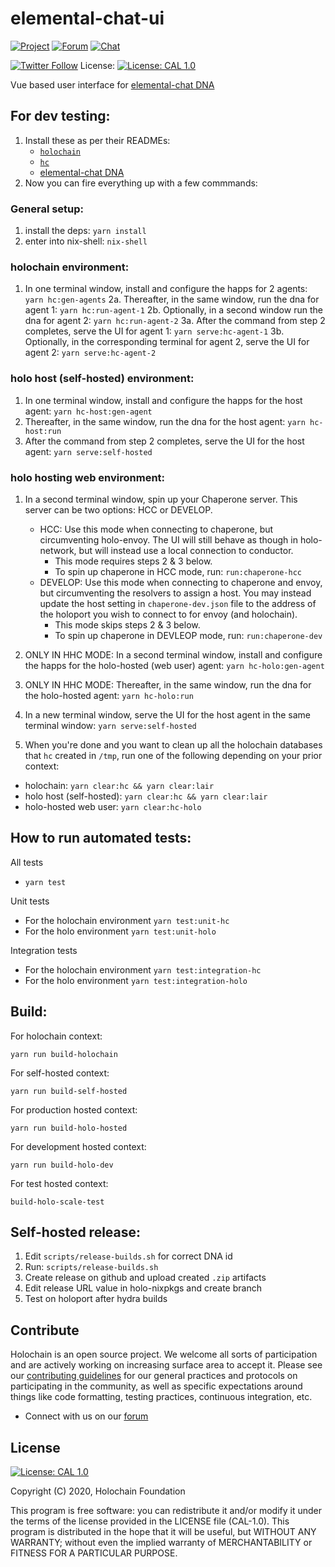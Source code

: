 # elemental-chat-ui

[![Project](https://img.shields.io/badge/project-holochain-blue.svg?style=flat-square)](http://holochain.org/)
[![Forum](https://img.shields.io/badge/chat-forum%2eholochain%2enet-blue.svg?style=flat-square)](https://forum.holochain.org)
[![Chat](https://img.shields.io/badge/chat-chat%2eholochain%2enet-blue.svg?style=flat-square)](https://chat.holochain.org)

[![Twitter Follow](https://img.shields.io/twitter/follow/holochain.svg?style=social&label=Follow)](https://twitter.com/holochain)
License: [![License: CAL 1.0](https://img.shields.io/badge/License-CAL%201.0-blue.svg)](https://github.com/holochain/cryptographic-autonomy-license)

Vue based user interface for [elemental-chat DNA](https://github.com/holochain/elemental-chat)

## For dev testing:

1. Install these as per their READMEs:
   - [`holochain`](https://github.com/holochain/holochain)
   - [`hc`](https://github.com/holochain/holochain/tree/develop/crates/hc)
   - [elemental-chat DNA](https://github.com/holochain/elemental-chat)
2. Now you can fire everything up with a few commmands:

### General setup:
   1. install the deps: `yarn install`
   2. enter into nix-shell: `nix-shell`
### holochain environment:
   1. In one terminal window, install and configure the happs for 2 agents: `yarn hc:gen-agents`
   2a. Thereafter, in the same window, run the dna for agent 1: `yarn hc:run-agent-1`
      2b. Optionally, in a second window run the dna for agent 2: `yarn hc:run-agent-2`
   3a. After the command from step 2 completes, serve the UI for agent 1: `yarn serve:hc-agent-1`
      3b. Optionally, in the corresponding terminal for agent 2, serve the UI for agent 2: `yarn serve:hc-agent-2`
### holo host (self-hosted) environment:
   1. In one terminal window, install and configure the happs for the host agent: `yarn hc-host:gen-agent`
   2. Thereafter, in the same window, run the dna for the host agent: `yarn hc-host:run`
   3. After the command from step 2 completes, serve the UI for the host agent: `yarn serve:self-hosted`
### holo hosting web environment:
   1. In a second terminal window, spin up your Chaperone server.  This server can be two options: HCC or DEVELOP.
       - HCC: Use this mode when connecting to chaperone, but circumventing holo-envoy. The UI will still behave as though in holo-network, but will instead use a local connection to conductor.
            - This mode requires steps 2 & 3 below.
            - To spin up chaperone in HCC mode, run: `run:chaperone-hcc`
       - DEVELOP: Use this mode when connecting to chaperone and envoy, but circumventing the resolvers to assign a host.  You may instead update the host setting in `chaperone-dev.json` file to the address of the holoport you wish to connect to for envoy (and holochain).
            - This mode skips steps 2 & 3 below.
            - To spin up chaperone in DEVLEOP mode, run: `run:chaperone-dev`
   2. ONLY IN HHC MODE: In a second terminal window, install and configure the happs for the holo-hosted (web user) agent: `yarn hc-holo:gen-agent`
   3. ONLY IN HHC MODE: Thereafter, in the same window, run the dna for the holo-hosted agent: `yarn hc-holo:run`
   4. In a new terminal window, serve the UI for the host agent in the same terminal window: `yarn serve:self-hosted`

3. When you're done and you want to clean up all the holochain databases that `hc` created in `/tmp`, run one of the following depending on your prior context:
  - holochain: `yarn clear:hc && yarn clear:lair`
  - holo host (self-hosted): `yarn clear:hc && yarn clear:lair`
  - holo-hosted web user: `yarn clear:hc-holo`

## How to run automated tests:
All tests
- `yarn test`

Unit tests
- For the holochain environment `yarn test:unit-hc`
- For the holo environment `yarn test:unit-holo`

Integration tests
- For the holochain environment `yarn test:integration-hc`
- For the holo environment `yarn test:integration-holo`


## Build:

For holochain context:

```shell
yarn run build-holochain
```

For self-hosted context:

```shell
yarn run build-self-hosted
```

For production hosted context:

```shell
yarn run build-holo-hosted
```

For development hosted context:

```shell
yarn run build-holo-dev
```

For test hosted context:

```shell
build-holo-scale-test
```

## Self-hosted release:
1. Edit `scripts/release-builds.sh` for correct DNA id
1. Run: `scripts/release-builds.sh`
1. Create release on github and upload created `.zip` artifacts
1. Edit release URL value in holo-nixpkgs and create branch
1. Test on holoport after hydra builds

## Contribute

Holochain is an open source project. We welcome all sorts of participation and are actively working on increasing surface area to accept it. Please see our [contributing guidelines](/CONTRIBUTING.md) for our general practices and protocols on participating in the community, as well as specific expectations around things like code formatting, testing practices, continuous integration, etc.

- Connect with us on our [forum](https://forum.holochain.org)

## License

[![License: CAL 1.0](https://img.shields.io/badge/License-CAL%201.0-blue.svg)](https://github.com/holochain/cryptographic-autonomy-license)

Copyright (C) 2020, Holochain Foundation

This program is free software: you can redistribute it and/or modify it under the terms of the license
provided in the LICENSE file (CAL-1.0). This program is distributed in the hope that it will be useful,
but WITHOUT ANY WARRANTY; without even the implied warranty of MERCHANTABILITY or FITNESS FOR A PARTICULAR
PURPOSE.
